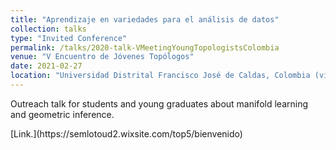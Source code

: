 ```yaml
---
title: "Aprendizaje en variedades para el análisis de datos"
collection: talks
type: "Invited Conference"
permalink: /talks/2020-talk-VMeetingYoungTopologistsColombia
venue: "V Encuentro de Jóvenes Topólogos"
date: 2021-02-27
location: "Universidad Distrital Francisco José de Caldas, Colombia (virtual)"
---
```


<p>Outreach talk for students and young graduates about manifold learning and geometric inference.</p>
[Link.](https://semlotoud2.wixsite.com/top5/bienvenido)

